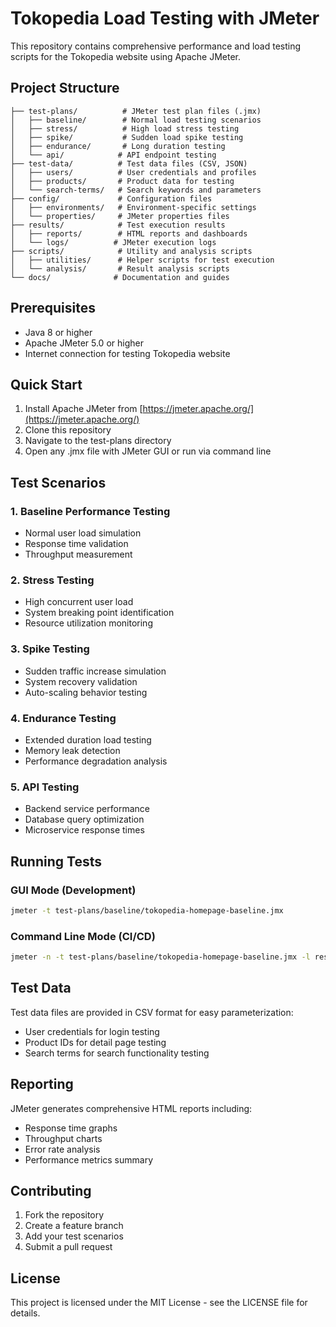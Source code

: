# Tokopedia Load Testing with JMeter

This repository contains comprehensive performance and load testing scripts for the Tokopedia website using Apache JMeter.

## Project Structure

```
├── test-plans/          # JMeter test plan files (.jmx)
│   ├── baseline/        # Normal load testing scenarios
│   ├── stress/          # High load stress testing
│   ├── spike/           # Sudden load spike testing
│   ├── endurance/       # Long duration testing
│   └── api/            # API endpoint testing
├── test-data/          # Test data files (CSV, JSON)
│   ├── users/          # User credentials and profiles
│   ├── products/       # Product data for testing
│   └── search-terms/   # Search keywords and parameters
├── config/             # Configuration files
│   ├── environments/   # Environment-specific settings
│   └── properties/     # JMeter properties files
├── results/            # Test execution results
│   ├── reports/        # HTML reports and dashboards
│   └── logs/          # JMeter execution logs
├── scripts/            # Utility and analysis scripts
│   ├── utilities/      # Helper scripts for test execution
│   └── analysis/       # Result analysis scripts
└── docs/              # Documentation and guides
```

## Prerequisites

- Java 8 or higher
- Apache JMeter 5.0 or higher
- Internet connection for testing Tokopedia website

## Quick Start

1. Install Apache JMeter from [https://jmeter.apache.org/](https://jmeter.apache.org/)
2. Clone this repository
3. Navigate to the test-plans directory
4. Open any .jmx file with JMeter GUI or run via command line

## Test Scenarios

### 1. Baseline Performance Testing
- Normal user load simulation
- Response time validation
- Throughput measurement

### 2. Stress Testing
- High concurrent user load
- System breaking point identification
- Resource utilization monitoring

### 3. Spike Testing
- Sudden traffic increase simulation
- System recovery validation
- Auto-scaling behavior testing

### 4. Endurance Testing
- Extended duration load testing
- Memory leak detection
- Performance degradation analysis

### 5. API Testing
- Backend service performance
- Database query optimization
- Microservice response times

## Running Tests

### GUI Mode (Development)
```bash
jmeter -t test-plans/baseline/tokopedia-homepage-baseline.jmx
```

### Command Line Mode (CI/CD)
```bash
jmeter -n -t test-plans/baseline/tokopedia-homepage-baseline.jmx -l results/logs/homepage-test.jtl -e -o results/reports/homepage-report/
```

## Test Data

Test data files are provided in CSV format for easy parameterization:
- User credentials for login testing
- Product IDs for detail page testing
- Search terms for search functionality testing

## Reporting

JMeter generates comprehensive HTML reports including:
- Response time graphs
- Throughput charts
- Error rate analysis
- Performance metrics summary

## Contributing

1. Fork the repository
2. Create a feature branch
3. Add your test scenarios
4. Submit a pull request

## License

This project is licensed under the MIT License - see the LICENSE file for details.
